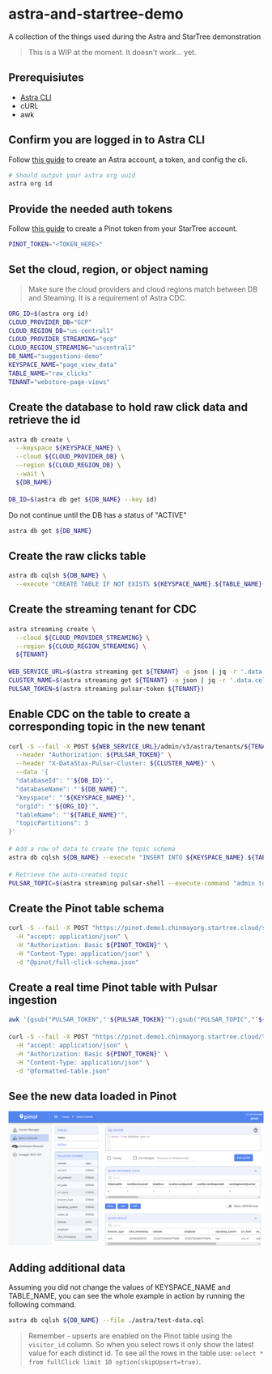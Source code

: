 # astra-and-startree-demo
A collection of the things used during the Astra and StarTree demonstration

> This is a WIP at the moment. It doesn't work... yet.

## Prerequisiutes

- [Astra CLI](https://awesome-astra.github.io/docs/pages/astra/astra-cli/)
- cURL
- awk

## Confirm you are logged in to Astra CLI

Follow [this guide](https://awesome-astra.github.io/docs/pages/astra/) to create an Astra account, a token, and config the cli.

```bash
# Should output your astra org uuid
astra org id
```

## Provide the needed auth tokens

Follow [this guide](https://dev.startree.ai/docs/startree-enterprise-edition/startree-cloud/security) to create a Pinot token from your StarTree account.

```bash
PINOT_TOKEN="<TOKEN_HERE>"
```

## Set the cloud, region, or object naming

> Make sure the cloud providers and cloud regions match between DB and Steaming. It is a requirement of Astra CDC.

```bash
ORG_ID=$(astra org id)
CLOUD_PROVIDER_DB="GCP"
CLOUD_REGION_DB="us-central1"
CLOUD_PROVIDER_STREAMING="gcp"
CLOUD_REGION_STREAMING="uscentral1"
DB_NAME="suggestions-demo"
KEYSPACE_NAME="page_view_data"
TABLE_NAME="raw_clicks"
TENANT="webstore-page-views"
```

## Create the database to hold raw click data and retrieve the id

```bash
astra db create \
  --keyspace ${KEYSPACE_NAME} \
  --cloud ${CLOUD_PROVIDER_DB} \
  --region ${CLOUD_REGION_DB} \
  --wait \
  ${DB_NAME}

DB_ID=$(astra db get ${DB_NAME} --key id)
```

Do not continue until the DB has a status of "ACTIVE"

```bash
astra db get ${DB_NAME}
```

## Create the raw clicks table

```bash
astra db cqlsh ${DB_NAME} \
  --execute "CREATE TABLE IF NOT EXISTS ${KEYSPACE_NAME}.${TABLE_NAME}(click_epoch bigint PRIMARY KEY, UTC_offset int, request_url text, user_agent text, visitor_id text, coords text);"
```

## Create the streaming tenant for CDC

```bash
astra streaming create \
  --cloud ${CLOUD_PROVIDER_STREAMING} \
  --region ${CLOUD_REGION_STREAMING} \
  ${TENANT}
  
WEB_SERVICE_URL=$(astra streaming get ${TENANT} -o json | jq -r '.data.cellValues[] | select(.Attribute == "WebServiceUrl") | .Value')
CLUSTER_NAME=$(astra streaming get ${TENANT} -o json | jq -r '.data.cellValues[] | select(.Attribute == "Cluster Name") | .Value')
PULSAR_TOKEN=$(astra streaming pulsar-token ${TENANT})
```

## Enable CDC on the table to create a corresponding topic in the new tenant

```bash
curl -S --fail -X POST ${WEB_SERVICE_URL}/admin/v3/astra/tenants/${TENANT}/cdc \
  --header "Authorization: ${PULSAR_TOKEN}" \
  --header "X-DataStax-Pulsar-Cluster: ${CLUSTER_NAME}" \
  --data '{
  "databaseId": "'${DB_ID}'",
  "databaseName": "'${DB_NAME}'",
  "keyspace": "'${KEYSPACE_NAME}'",
  "orgId": "'${ORG_ID}'",
  "tableName": "'${TABLE_NAME}'",
  "topicPartitions": 3
}'

# Add a row of data to create the topic schema
astra db cqlsh ${DB_NAME} --execute "INSERT INTO ${KEYSPACE_NAME}.${TABLE_NAME}(click_epoch, UTC_offset, request_url, user_agent, visitor_id, coords) values(1665769440000, -4, 'https://request.com/something/page.html', 'Mozilla/5.0 (X11; Linux x86_64) AppleWebKit/537.36 (KHTML, like Gecko) Chrome/51.0.2704.106 Safari/537.36 OPR/38.0.2220.41','1234asd','{\"coords\":{\"latitude\":37.40730296266554,\"heading\":null,\"accuracy\":40,\"altitudeAccuracy\":null,\"altitude\":null,\"longitude\":-122.08019055687454,\"speed\":null},\"timestamp\":1339712284200}');"

# Retrieve the auto-created topic
PULSAR_TOPIC=$(astra streaming pulsar-shell --execute-command "admin topics list ${TENANT}/astracdc" ${TENANT} | grep data-.*-0 | awk '{gsub("-partition-0","");print}')
```

## Create the Pinot table schema

```bash
curl -S --fail -X POST "https://pinot.demo1.chinmayorg.startree.cloud/schemas?override=true" \
  -H "accept: application/json" \
  -H "Authorization: Basic ${PINOT_TOKEN}" \
  -H "Content-Type: application/json" \
  -d "@pinot/full-click-schema.json"
```

## Create a real time Pinot table with Pulsar ingestion

```bash
awk '{gsub("PULSAR_TOKEN","'${PULSAR_TOKEN}'");gsub("PULSAR_TOPIC","'${PULSAR_TOPIC}'");print}' pinot/full-click-table.json > formatted-table.json

curl -S --fail -X POST "https://pinot.demo1.chinmayorg.startree.cloud/tables" \
  -H "accept: application/json" \
  -H "Authorization: Basic ${PINOT_TOKEN}" \
  -H "Content-Type: application/json" \
  -d "@formatted-table.json"
```

## See the new data loaded in Pinot

![](./assets/pinot-query.png)


## Adding additional data

Assuming you did not change the values of KEYSPACE_NAME and TABLE_NAME, you can see the whole example in action by running the following command.

```bash
astra db cqlsh ${DB_NAME} --file ./astra/test-data.cql
```

> Remember - upserts are enabled on the Pinot table using the `visitor_id` column. So when you select rows it only show the latest value for each distinct id. To see all the rows in the table use: `select * from fullClick limit 10 option(skipUpsert=true)`.